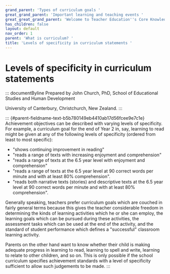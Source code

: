 ```yaml
---
grand_parent: 'Types of curriculum goals '
great_grand_parent: 'Important learning and teaching events '
great_great_grand_parent: 'Welcome to Teacher Education''s Core Knowledge and Skills.'
has_children: false
layout: default
nav_order: 1
parent: 'What is curriculum? '
title: 'Levels of specificity in curriculum statements '
---
```

# Levels of specificity in curriculum statements 


::: documentByline
Prepared by John Church, PhD, School of Educational Studies and Human
Development

University of Canterbury, Christchurch, New Zealand.
:::

::: {#parent-fieldname-text-b5b780149eb4410ab17d56fcee9e7c1e}
Achievement objectives can be described with varying levels of
specificity. For example, a curriculum goal for the end of Year 2 in,
say, learning to read might be given at any of the following levels of
specificity (ordered from least to most specific):

-   "shows continuing improvement in reading"
-   "reads a range of texts with increasing enjoyment and comprehension"
-   "reads a range of texts at the 6.5 year level with enjoyment and
    comprehension"
-   "reads a range of texts at the 6.5 year level at 90 correct words
    per minute and with at least 80% comprehension".
-   "reads both narrative texts (stories) and descriptive texts at the
    6.5 year level at 90 correct words per minute and with at least 80%
    comprehension".

Generally speaking, teachers prefer curriculum goals which are couched
in fairly general terms because this gives the teacher considerable
freedom in determining the kinds of learning activities which he or she
can employ, the learning goals which can be pursued during these
activities, the assessment tasks which can be used at the end of the
activity, and the standard of student performance which defines a
"successful" classroom learning activity.

Parents on the other hand want to know whether their child is making
adequate progress in learning to read, learning to spell and write,
learning to relate to other children, and so on. This is only possible
if the school curriculum specifies achievement standards with a level of
specificity sufficient to allow such judgements to be made.
:::
